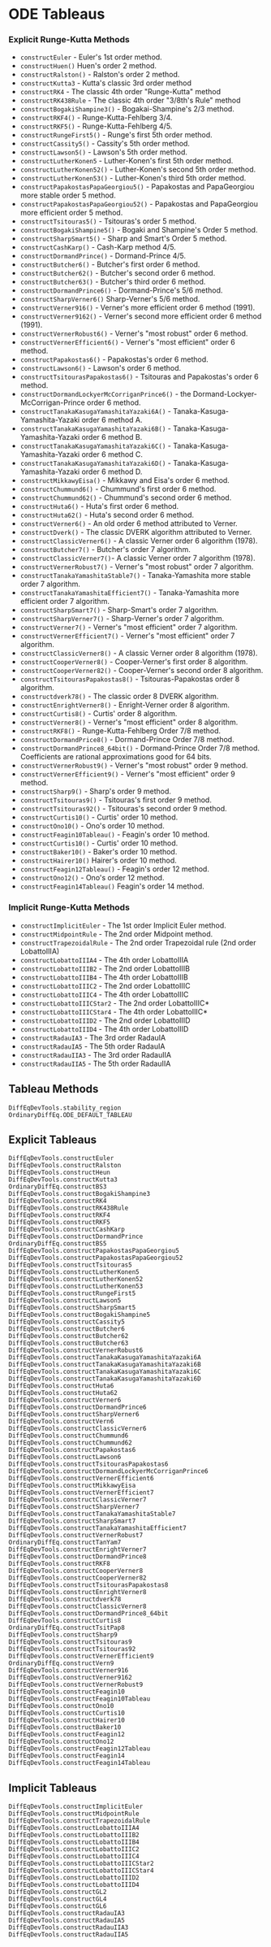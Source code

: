 # ODE Tableaus

### Explicit Runge-Kutta Methods

* `constructEuler` - Euler's 1st order method.
* `constructHuen()` Huen's order 2 method.
* `constructRalston()` - Ralston's order 2 method.
* `constructKutta3` - Kutta's classic 3rd order method
* `constructRK4` - The classic 4th order "Runge-Kutta" method
* `constructRK438Rule` - The classic 4th order "3/8th's Rule" method
* `constructBogakiShampine3()` - Bogakai-Shampine's 2/3 method.
* `constructRKF4()` - Runge-Kutta-Fehlberg 3/4.
* `constructRKF5()` - Runge-Kutta-Fehlberg 4/5.
* `constructRungeFirst5()` - Runge's first 5th order method.
* `constructCassity5()` - Cassity's 5th order method.
* `constructLawson5()` - Lawson's 5th order method.
* `constructLutherKonen5` - Luther-Konen's first 5th order method.
* `constructLutherKonen52()` - Luther-Konen's second 5th order method.
* `constructLutherKonen53()` - Luther-Konen's third 5th order method.
* `constructPapakostasPapaGeorgiou5()` - Papakostas and PapaGeorgiou more stable order 5 method.
* `constructPapakostasPapaGeorgiou52()` - Papakostas and PapaGeorgiou more efficient order 5 method.
* `constructTsitouras5()` - Tsitouras's order 5 method.
* `constructBogakiShampine5()` - Bogaki and Shampine's Order 5 method.
* `constructSharpSmart5()` - Sharp and Smart's Order 5 method.
* `constructCashKarp()` - Cash-Karp method 4/5.
* `constructDormandPrince()` - Dormand-Prince 4/5.
* `constructButcher6()` - Butcher's first order 6 method.
* `constructButcher62()` - Butcher's second order 6 method.
* `constructButcher63()` - Butcher's third order 6 method.
* `constructDormandPrince6()` - Dormand-Prince's 5/6 method.
* `constructSharpVerner6()` Sharp-Verner's 5/6 method.
* `constructVerner916()` - Verner's more efficient order 6 method (1991).
* `constructVerner9162()` - Verner's second more efficient order 6 method (1991).
* `constructVernerRobust6()` - Verner's "most robust" order 6 method.
* `constructVernerEfficient6()` - Verner's "most efficient" order 6 method.
* `constructPapakostas6()` - Papakostas's order 6 method.
* `constructLawson6()` - Lawson's order 6 method.
* `constructTsitourasPapakostas6()` - Tsitouras and Papakostas's order 6 method.
* `constructDormandLockyerMcCorriganPrince6()` - the Dormand-Lockyer-McCorrigan-Prince order 6 method.
* `constructTanakaKasugaYamashitaYazaki6A()` - Tanaka-Kasuga-Yamashita-Yazaki order 6 method A.
* `constructTanakaKasugaYamashitaYazaki6B()` - Tanaka-Kasuga-Yamashita-Yazaki order 6 method B.
* `constructTanakaKasugaYamashitaYazaki6C()` - Tanaka-Kasuga-Yamashita-Yazaki order 6 method C.
* `constructTanakaKasugaYamashitaYazaki6D()` - Tanaka-Kasuga-Yamashita-Yazaki order 6 method D.
* `constructMikkawyEisa()` - Mikkawy and Eisa's order 6 method.
* `constructChummund6()` - Chummund's first order 6 method.
* `constructChummund62()` - Chummund's second order 6 method.
* `constructHuta6()` - Huta's first order 6 method.
* `constructHuta62()` - Huta's second order 6 method.
* `constructVerner6()` - An old order 6 method attributed to Verner.
* `constructDverk()` - The classic DVERK algorithm attributed to Verner.
* `constructClassicVerner6()` - A classic Verner order 6 algorithm (1978).
* `constructButcher7()` - Butcher's order 7 algorithm.
* `constructClassicVerner7()`- A classic Verner order 7 algorithm (1978).
* `constructVernerRobust7()` - Verner's "most robust" order 7 algorithm.
* `constructTanakaYamashitaStable7()` - Tanaka-Yamashita more stable order 7 algorithm.
* `constructTanakaYamashitaEfficient7()` - Tanaka-Yamashita more efficient order 7 algorithm.
* `constructSharpSmart7()` - Sharp-Smart's order 7 algorithm.
* `constructSharpVerner7()` - Sharp-Verner's order 7 algorithm.
* `constructVerner7()` - Verner's "most efficient" order 7 algorithm.
* `constructVernerEfficient7()` - Verner's "most efficient" order 7 algorithm.
* `constructClassicVerner8()` - A classic Verner order 8 algorithm (1978).
* `constructCooperVerner8()` - Cooper-Verner's first order 8 algorithm.
* `constructCooperVerner82()` - Cooper-Verner's second order 8 algorithm.
* `constructTsitourasPapakostas8()` - Tsitouras-Papakostas order 8 algorithm.
* `constructdverk78()` - The classic order 8 DVERK algorithm.
* `constructEnrightVerner8()` - Enright-Verner order 8 algorithm.
* `constructCurtis8()` - Curtis' order 8 algorithm.
* `constructVerner8()` - Verner's "most efficient" order 8 algorithm.
* `constructRKF8()` - Runge-Kutta-Fehlberg Order 7/8 method.
* `constructDormandPrice8()` - Dormand-Prince Order 7/8 method.
* `constructDormandPrince8_64bit()` - Dormand-Prince Order 7/8 method.
  Coefficients are rational approximations good for 64 bits.
* `constructVernerRobust9()` - Verner's "most robust" order 9 method.
* `constructVernerEfficient9()` - Verner's "most efficient" order 9 method.
* `constructSharp9()` - Sharp's order 9 method.
* `constructTsitouras9()` - Tsitouras's first order 9 method.
* `constructTsitouras92()` - Tsitouras's second order 9 method.
* `constructCurtis10()` - Curtis' order 10 method.
* `constructOno10()` - Ono's order 10 method.
* `constructFeagin10Tableau()` - Feagin's order 10 method.
* `constructCurtis10()` - Curtis' order 10 method.
* `constructBaker10()` - Baker's order 10 method.
* `constructHairer10()` Hairer's order 10 method.
* `constructFeagin12Tableau()` - Feagin's order 12 method.
* `constructOno12()` - Ono's order 12 method.
* `constructFeagin14Tableau()` Feagin's order 14 method.

### Implicit Runge-Kutta Methods

* `constructImplicitEuler` - The 1st order Implicit Euler method.
* `constructMidpointRule` - The 2nd order Midpoint method.
* `constructTrapezoidalRule` - The 2nd order Trapezoidal rule (2nd order LobattoIIIA)
* `constructLobattoIIIA4` - The 4th order LobattoIIIA
* `constructLobattoIIIB2` - The 2nd order LobattoIIIB
* `constructLobattoIIIB4` - The 4th order LobattoIIIB
* `constructLobattoIIIC2` - The 2nd order LobattoIIIC
* `constructLobattoIIIC4` - The 4th order LobattoIIIC
* `constructLobattoIIICStar2` - The 2nd order LobattoIIIC*
* `constructLobattoIIICStar4` - The 4th order LobattoIIIC*
* `constructLobattoIIID2` - The 2nd order LobattoIIID
* `constructLobattoIIID4` - The 4th order LobattoIIID
* `constructRadauIA3` - The 3rd order RadauIA
* `constructRadauIA5` - The 5th order RadauIA
* `constructRadauIIA3` - The 3rd order RadauIIA
* `constructRadauIIA5` - The 5th order RadauIIA

## Tableau Methods

```@docs
DiffEqDevTools.stability_region
OrdinaryDiffEq.ODE_DEFAULT_TABLEAU
```

## Explicit Tableaus

```@docs
DiffEqDevTools.constructEuler
DiffEqDevTools.constructRalston
DiffEqDevTools.constructHeun
DiffEqDevTools.constructKutta3
OrdinaryDiffEq.constructBS3
DiffEqDevTools.constructBogakiShampine3
DiffEqDevTools.constructRK4
DiffEqDevTools.constructRK438Rule
DiffEqDevTools.constructRKF4
DiffEqDevTools.constructRKF5
DiffEqDevTools.constructCashKarp
DiffEqDevTools.constructDormandPrince
OrdinaryDiffEq.constructBS5
DiffEqDevTools.constructPapakostasPapaGeorgiou5
DiffEqDevTools.constructPapakostasPapaGeorgiou52
DiffEqDevTools.constructTsitouras5
DiffEqDevTools.constructLutherKonen5
DiffEqDevTools.constructLutherKonen52
DiffEqDevTools.constructLutherKonen53
DiffEqDevTools.constructRungeFirst5
DiffEqDevTools.constructLawson5
DiffEqDevTools.constructSharpSmart5
DiffEqDevTools.constructBogakiShampine5
DiffEqDevTools.constructCassity5
DiffEqDevTools.constructButcher6
DiffEqDevTools.constructButcher62
DiffEqDevTools.constructButcher63
DiffEqDevTools.constructVernerRobust6
DiffEqDevTools.constructTanakaKasugaYamashitaYazaki6A
DiffEqDevTools.constructTanakaKasugaYamashitaYazaki6B
DiffEqDevTools.constructTanakaKasugaYamashitaYazaki6C
DiffEqDevTools.constructTanakaKasugaYamashitaYazaki6D
DiffEqDevTools.constructHuta6
DiffEqDevTools.constructHuta62
DiffEqDevTools.constructVerner6
DiffEqDevTools.constructDormandPrince6
DiffEqDevTools.constructSharpVerner6
DiffEqDevTools.constructVern6
DiffEqDevTools.constructClassicVerner6
DiffEqDevTools.constructChummund6
DiffEqDevTools.constructChummund62
DiffEqDevTools.constructPapakostas6
DiffEqDevTools.constructLawson6
DiffEqDevTools.constructTsitourasPapakostas6
DiffEqDevTools.constructDormandLockyerMcCorriganPrince6
DiffEqDevTools.constructVernerEfficient6
DiffEqDevTools.constructMikkawyEisa
DiffEqDevTools.constructVernerEfficient7
DiffEqDevTools.constructClassicVerner7
DiffEqDevTools.constructSharpVerner7
DiffEqDevTools.constructTanakaYamashitaStable7
DiffEqDevTools.constructSharpSmart7
DiffEqDevTools.constructTanakaYamashitaEfficient7
DiffEqDevTools.constructVernerRobust7
OrdinaryDiffEq.constructTanYam7
DiffEqDevTools.constructEnrightVerner7
DiffEqDevTools.constructDormandPrince8
DiffEqDevTools.constructRKF8
DiffEqDevTools.constructCooperVerner8
DiffEqDevTools.constructCooperVerner82
DiffEqDevTools.constructTsitourasPapakostas8
DiffEqDevTools.constructEnrightVerner8
DiffEqDevTools.constructdverk78
DiffEqDevTools.constructClassicVerner8
DiffEqDevTools.constructDormandPrince8_64bit
DiffEqDevTools.constructCurtis8
OrdinaryDiffEq.constructTsitPap8
DiffEqDevTools.constructSharp9
DiffEqDevTools.constructTsitouras9
DiffEqDevTools.constructTsitouras92
DiffEqDevTools.constructVernerEfficient9
OrdinaryDiffEq.constructVern9
DiffEqDevTools.constructVerner916
DiffEqDevTools.constructVerner9162
DiffEqDevTools.constructVernerRobust9
DiffEqDevTools.constructFeagin10
DiffEqDevTools.constructFeagin10Tableau
DiffEqDevTools.constructOno10
DiffEqDevTools.constructCurtis10
DiffEqDevTools.constructHairer10
DiffEqDevTools.constructBaker10
DiffEqDevTools.constructFeagin12
DiffEqDevTools.constructOno12
DiffEqDevTools.constructFeagin12Tableau
DiffEqDevTools.constructFeagin14
DiffEqDevTools.constructFeagin14Tableau
```

## Implicit Tableaus

```@docs
DiffEqDevTools.constructImplicitEuler
DiffEqDevTools.constructMidpointRule
DiffEqDevTools.constructTrapezoidalRule
DiffEqDevTools.constructLobattoIIIA4
DiffEqDevTools.constructLobattoIIIB2
DiffEqDevTools.constructLobattoIIIB4
DiffEqDevTools.constructLobattoIIIC2
DiffEqDevTools.constructLobattoIIIC4
DiffEqDevTools.constructLobattoIIICStar2
DiffEqDevTools.constructLobattoIIICStar4
DiffEqDevTools.constructLobattoIIID2
DiffEqDevTools.constructLobattoIIID4
DiffEqDevTools.constructGL2
DiffEqDevTools.constructGL4
DiffEqDevTools.constructGL6
DiffEqDevTools.constructRadauIA3
DiffEqDevTools.constructRadauIA5
DiffEqDevTools.constructRadauIIA3
DiffEqDevTools.constructRadauIIA5
```
